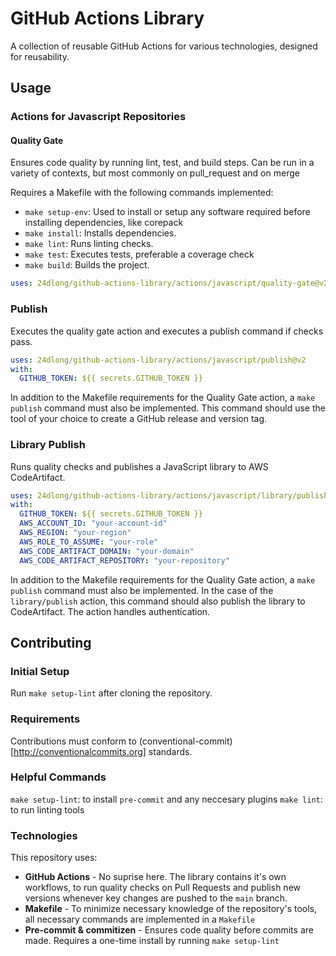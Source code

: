 # GitHub Actions Library

A collection of reusable GitHub Actions for various technologies, designed for reusability.

## Usage

### Actions for Javascript Repositories
#### Quality Gate
Ensures code quality by running lint, test, and build steps. Can be run in a variety of
contexts, but most commonly on pull_request and on merge

Requires a Makefile with the following commands implemented:

- `make setup-env`: Used to install or setup any software required before installing dependencies, like corepack
- `make install`: Installs dependencies.
- `make lint`: Runs linting checks.
- `make test`: Executes tests, preferable a coverage check
- `make build`: Builds the project.

```yaml
uses: 24dlong/github-actions-library/actions/javascript/quality-gate@v2
```

### Publish
Executes the quality gate action and executes a publish command if checks pass.
```yaml
uses: 24dlong/github-actions-library/actions/javascript/publish@v2
with:
  GITHUB_TOKEN: ${{ secrets.GITHUB_TOKEN }}
```

In addition to the Makefile requirements for the Quality Gate action, a `make publish`
command must also be implemented. This command should use the tool of your choice to
create a GitHub release and version tag.

### Library Publish
Runs quality checks and publishes a JavaScript library to AWS CodeArtifact.
```yaml
uses: 24dlong/github-actions-library/actions/javascript/library/publish@v2
with:
  GITHUB_TOKEN: ${{ secrets.GITHUB_TOKEN }}
  AWS_ACCOUNT_ID: "your-account-id"
  AWS_REGION: "your-region"
  AWS_ROLE_TO_ASSUME: "your-role"
  AWS_CODE_ARTIFACT_DOMAIN: "your-domain"
  AWS_CODE_ARTIFACT_REPOSITORY: "your-repository"
```

In addition to the Makefile requirements for the Quality Gate action, a `make publish`
command must also be implemented. In the case of the `library/publish` action, this
command should also publish the library to CodeArtifact. The action handles authentication.

## Contributing

### Initial Setup
Run `make setup-lint` after cloning the repository.

### Requirements
Contributions must conform to (conventional-commit)[http://conventionalcommits.org] standards.

### Helpful Commands

`make setup-lint`: to install `pre-commit` and any neccesary plugins
`make lint`: to run linting tools

### Technologies
This repository uses:
- **GitHub Actions** - No suprise here. The library contains it's own workflows, to run quality
checks on Pull Requests and publish new versions whenever key changes are pushed to the `main`
branch.
- **Makefile** - To minimize necessary knowledge of the repository's tools, all necessary
commands are implemented in a `Makefile`
- **Pre-commit & commitizen** - Ensures code quality before commits are made. Requires a one-time install by running `make setup-lint`
